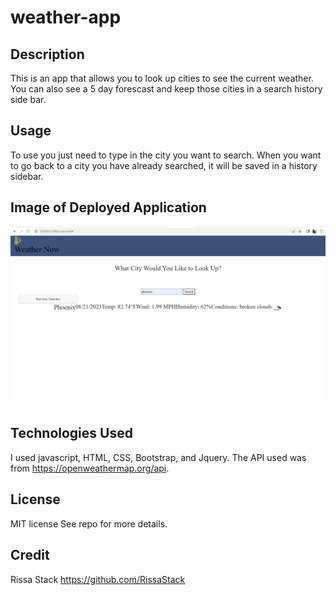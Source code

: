 # weather-app

## Description

This is an app that allows you to look up cities to see the current weather. You can also see a 5 day forescast and keep those cities in a search history side bar. 

## Usage

To use you just need to type in the city you want to search. When you want to go back to a city you have already searched, it will be saved in a history sidebar. 

## Image of Deployed Application

![Deployed Image](/assets/deployed.png "Weather Image")

## Technologies Used

I used javascript, HTML, CSS, Bootstrap, and Jquery. 
The API used was from https://openweathermap.org/api.

## License

MIT license
See repo for more details. 

## Credit
Rissa Stack https://github.com/RissaStack